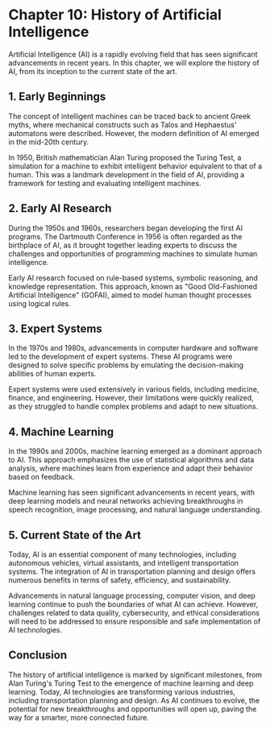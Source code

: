 Chapter 10: History of Artificial Intelligence
==============================================

Artificial Intelligence (AI) is a rapidly evolving field that has seen significant advancements in recent years. In this chapter, we will explore the history of AI, from its inception to the current state of the art.

**1. Early Beginnings**
-----------------------

The concept of intelligent machines can be traced back to ancient Greek myths, where mechanical constructs such as Talos and Hephaestus' automatons were described. However, the modern definition of AI emerged in the mid-20th century.

In 1950, British mathematician Alan Turing proposed the Turing Test, a simulation for a machine to exhibit intelligent behavior equivalent to that of a human. This was a landmark development in the field of AI, providing a framework for testing and evaluating intelligent machines.

**2. Early AI Research**
------------------------

During the 1950s and 1960s, researchers began developing the first AI programs. The Dartmouth Conference in 1956 is often regarded as the birthplace of AI, as it brought together leading experts to discuss the challenges and opportunities of programming machines to simulate human intelligence.

Early AI research focused on rule-based systems, symbolic reasoning, and knowledge representation. This approach, known as "Good Old-Fashioned Artificial Intelligence" (GOFAI), aimed to model human thought processes using logical rules.

**3. Expert Systems**
---------------------

In the 1970s and 1980s, advancements in computer hardware and software led to the development of expert systems. These AI programs were designed to solve specific problems by emulating the decision-making abilities of human experts.

Expert systems were used extensively in various fields, including medicine, finance, and engineering. However, their limitations were quickly realized, as they struggled to handle complex problems and adapt to new situations.

**4. Machine Learning**
-----------------------

In the 1990s and 2000s, machine learning emerged as a dominant approach to AI. This approach emphasizes the use of statistical algorithms and data analysis, where machines learn from experience and adapt their behavior based on feedback.

Machine learning has seen significant advancements in recent years, with deep learning models and neural networks achieving breakthroughs in speech recognition, image processing, and natural language understanding.

**5. Current State of the Art**
-------------------------------

Today, AI is an essential component of many technologies, including autonomous vehicles, virtual assistants, and intelligent transportation systems. The integration of AI in transportation planning and design offers numerous benefits in terms of safety, efficiency, and sustainability.

Advancements in natural language processing, computer vision, and deep learning continue to push the boundaries of what AI can achieve. However, challenges related to data quality, cybersecurity, and ethical considerations will need to be addressed to ensure responsible and safe implementation of AI technologies.

**Conclusion**
--------------

The history of artificial intelligence is marked by significant milestones, from Alan Turing's Turing Test to the emergence of machine learning and deep learning. Today, AI technologies are transforming various industries, including transportation planning and design. As AI continues to evolve, the potential for new breakthroughs and opportunities will open up, paving the way for a smarter, more connected future.
